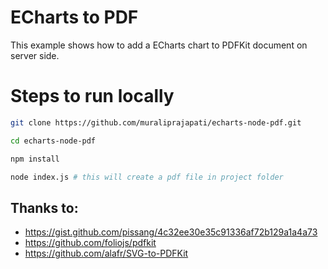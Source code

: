 # ECharts to PDF
This example shows how to add a ECharts chart to PDFKit document on server side.

# Steps to run locally
```sh
git clone https://github.com/muraliprajapati/echarts-node-pdf.git

cd echarts-node-pdf

npm install

node index.js # this will create a pdf file in project folder
```

## Thanks to:
- https://gist.github.com/pissang/4c32ee30e35c91336af72b129a1a4a73
- https://github.com/foliojs/pdfkit
- https://github.com/alafr/SVG-to-PDFKit